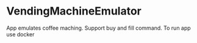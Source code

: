 # VendingMachineEmulator
App emulates coffee maching. Support buy and fill command.
To run app use docker


